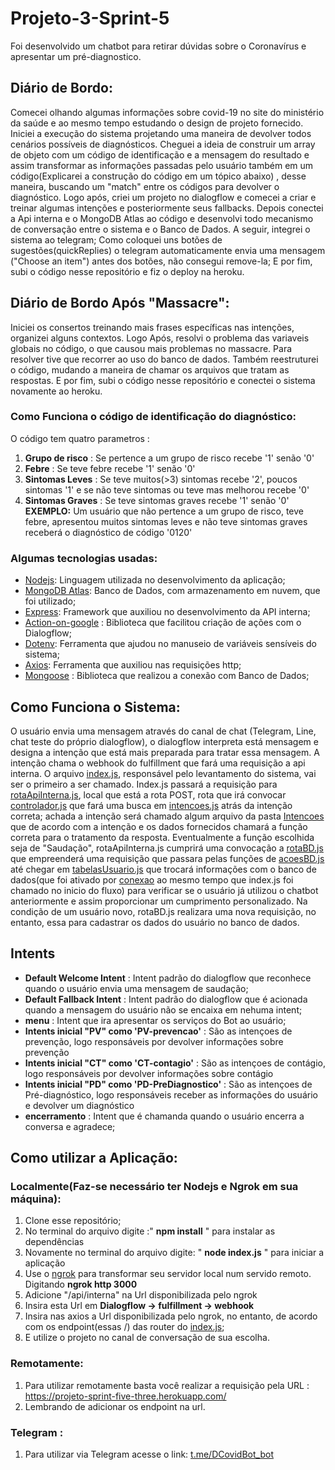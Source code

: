 # Projeto-3-Sprint-5
Foi desenvolvido um chatbot para retirar dúvidas sobre o Coronavírus e apresentar um pré-diagnostico.
## Diário de Bordo:
Comecei olhando algumas informações sobre covid-19 no site do ministério da saúde e ao mesmo tempo estudando o design de projeto fornecido. Iniciei a execução do sistema projetando uma maneira de devolver todos cenários possíveis de diagnósticos. Cheguei a ideia de construir um array de objeto com um código de identificação e a mensagem do resultado e assim transformar as informações passadas pelo usuário também em um código(Explicarei a construção do código em um tópico abaixo) , desse maneira, buscando um "match" entre os códigos para devolver o diagnóstico. Logo após, criei um projeto no dialogflow e comecei a criar e treinar algumas intenções e posteriormente seus fallbacks. Depois conectei a Api interna e o MongoDB Atlas ao código e desenvolvi todo mecanismo de conversação entre o sistema e o Banco de Dados. A seguir, integrei o sistema ao telegram; Como coloquei uns botões de sugestões(quickReplies) o telegram automaticamente envia uma mensagem ("Choose an item") antes dos botões, não consegui remove-la; E por fim, subi o código nesse repositório e fiz o deploy na heroku.
## Diário de Bordo Após "Massacre":
Iniciei os consertos treinando mais frases específicas nas intenções, organizei alguns contextos. Logo Após, resolvi o problema das variaveis globais no código, o que causou mais problemas no massacre. Para resolver tive que recorrer ao uso do banco de dados. Também reestruturei o código, mudando a maneira de chamar os arquivos que tratam as respostas. E por fim, subi o código nesse repositório e conectei o sistema novamente ao heroku.
### Como Funciona o código de identificação do diagnóstico:
O código tem quatro parametros : 
1. **Grupo de risco** : Se pertence a um grupo de risco recebe '1' senão '0'
2. **Febre** : Se teve febre recebe '1' senão '0'
3. **Sintomas Leves** : Se teve muitos(>3) sintomas recebe '2', poucos sintomas '1' e se não teve sintomas ou teve mas melhorou recebe '0'
4. **Sintomas Graves** : Se teve sintomas graves recebe '1' senão '0'
</br> **EXEMPLO:** Um usuário que não pertence a um grupo de risco, teve febre, apresentou muitos sintomas leves e não teve sintomas graves receberá o diagnóstico de código '0120'
### Algumas tecnologias usadas:
* [Nodejs](https://nodejs.org/en/): Linguagem utilizada no desenvolvimento da aplicação;
* [MongoDB Atlas](https://www.mongodb.com/cloud/atlas/lp/try2?https://www.mongodb.com/cloud/atlas/lp/try2-aterms&utm_source=google&utm_campaign=gs_americas_brazil_search_core_brand_atlas_desktop&utm_term=mongo%20atlas&utm_medium=cpc_paid_search&utm_ad=e&utm_ad_campaign_id=12212624308&adgroup=115749705983&gclid=Cj0KCQiAkZKNBhDiARIsAPsk0WgPiIsL7i5x9sxjUjMUaUYE3LmL435nR_9HjC_aK-6_ei3TZjZaiFEaApPoEALw_wcB): Banco de Dados, com armazenamento em nuvem, que foi utilizado;
* [Express](https://www.npmjs.com/package/express): Framework que auxiliou no desenvolvimento da API interna;
* [Action-on-google](https://www.npmjs.com/package/actions-on-google) : Biblioteca que facilitou criação de ações com o Dialogflow;
* [Dotenv](https://www.npmjs.com/package/dotenv): Ferramenta que ajudou no manuseio de variáveis sensíveis do sistema;
* [Axios](https://www.npmjs.com/package/axios): Ferramenta que auxiliou nas requisições http;
* [Mongoose](https://www.npmjs.com/package/mongoose) : Biblioteca que realizou a conexão com Banco de Dados;
## Como Funciona o Sistema:
O usuário envia uma mensagem através do canal de chat (Telegram, Line, chat teste do próprio dialogflow), o dialogflow interpreta está mensagem e designa a intenção que está mais preparada para tratar essa mensagem. A intenção chama o webhook do fulfillment que fará uma requisição a api interna. O arquivo [index.js](hhttps://github.com/Compass-pb-dialogflow-2021-ufms/sprint-5-dialogflow/blob/denner-basilio-3/index.js), responsável pelo levantamento do sistema, vai ser o primeiro a ser chamado. Index.js passará a requisição para [rotaApiInterna.js](https://github.com/Compass-pb-dialogflow-2021-ufms/sprint-5-dialogflow/blob/denner-basilio-3/Rotas/rotaApiInterna.js), local que está a rota POST, rota que irá convocar [controlador.js](https://github.com/Compass-pb-dialogflow-2021-ufms/sprint-5-dialogflow/blob/denner-basilio-3/controlador.js) que fará uma busca em [intencoes.js]() atrás da intenção correta; achada a intenção será chamado algum arquivo da pasta [Intencoes](https://github.com/Compass-pb-dialogflow-2021-ufms/sprint-5-dialogflow/tree/denner-basilio-3/Intencoes) que de acordo com a intenção e os dados fornecidos chamará a função correta para o tratamento da resposta.  Eventualmente a função escolhida seja de "Saudação", rotaApiInterna.js cumprirá uma convocação a [rotaBD.js](https://github.com/Compass-pb-dialogflow-2021-ufms/sprint-5-dialogflow/blob/denner-basilio-3/Rotas/rotaBD.js) que empreenderá uma requisição que passara pelas funções de [acoesBD.js](https://github.com/Compass-pb-dialogflow-2021-ufms/sprint-5-dialogflow/blob/denner-basilio-3/BancoDeDados/acoesBD.js) até chegar em [tabelasUsuario.js](https://github.com/Compass-pb-dialogflow-2021-ufms/sprint-5-dialogflow/blob/denner-basilio-3/BancoDeDados/tabelaUsuario.js) que trocará informações com o banco de dados(que foi ativado por [conexao](https://github.com/Compass-pb-dialogflow-2021-ufms/sprint-5-dialogflow/blob/denner-basilio-3/BancoDeDados/conexao.js) ao mesmo tempo que index.js foi chamado no inicio do fluxo) para verificar se o usuário já utilizou o chatbot anteriormente e assim proporcionar um cumprimento personalizado. Na condição de um usuário novo, rotaBD.js realizara uma nova requisição, no entanto, essa para cadastrar os dados do usuário no banco de dados.
## Intents
* **Default Welcome Intent** : Intent padrão do dialogflow que reconhece quando o usuário envia uma mensagem de saudação;
* **Default Fallback Intent** : Intent padrão do dialogflow que é acionada quando a mensagem do usuário não se encaixa em nehuma intent;
* **menu** : Intent que ira apresentar os serviços do Bot ao usuário;
* **Intents inicial "PV" como 'PV-prevencao'** : São as intençoes de prevenção, logo responsáveis por devolver informações sobre prevenção
* **Intents inicial "CT" como 'CT-contagio'** : São as intençoes de contágio, logo responsáveis por devolver informações sobre contágio
* **Intents inicial "PD" como 'PD-PreDiagnostico'** : São as intençoes de Pré-diagnóstico, logo responsáveis receber as informações do usuário e devolver um diagnóstico
* **encerramento** : Intent que é chamanda quando o usuário encerra a conversa e agradece;

## Como utilizar a Aplicação:
### Localmente(Faz-se necessário ter Nodejs e Ngrok em sua máquina):
1. Clone esse repositório;
2. No terminal do arquivo digite :" **npm install** " para instalar as dependências
3. Novamente no terminal do arquivo digite: " **node index.js** " para iniciar a aplicação
4. Use o [ngrok](https://ngrok.com/) para transformar seu servidor local num servido remoto. Digitando **ngrok http 3000**
5. Adicione "/api/interna" na Url disponibilizada pelo ngrok
6. Insira esta Url em **Dialogflow -> fulfillment -> webhook**
7. Insira nas axios a Url disponibilizada pelo ngrok, no entanto, de acordo com os endpoint(essas /) das router do [index.js](hhttps://github.com/Compass-pb-dialogflow-2021-ufms/sprint-5-dialogflow/blob/denner-basilio-3/index.js);
8. E utilize o projeto no canal de conversação de sua escolha.
### Remotamente:
1. Para utilizar remotamente basta você realizar a requisição pela URL : https://projeto-sprint-five-three.herokuapp.com/
2. Lembrando de adicionar os endpoint na url.
### Telegram :
1. Para utilizar via Telegram acesse o link: [t.me/DCovidBot_bot](https://t.me/DCovidBot_bot)